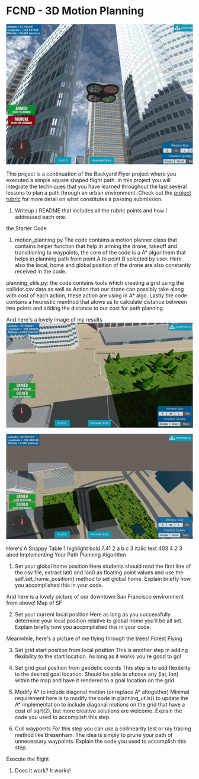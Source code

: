 # FCND - 3D Motion Planning
![Getting Started](./misc/enroute.png)



This project is a continuation of the Backyard Flyer project where you executed a simple square shaped flight path. In this project you will integrate the techniques that you have learned throughout the last several lessons to plan a path through an urban environment. Check out the [project rubric](https://review.udacity.com/#!/rubrics/1534/view) for more detail on what constitutes a passing submission.

1. Writeup / README that includes all the rubric points and how I addressed each one.

the Starter Code
1. motion_planning.py 
  The code contains a motion planner class that contains helper function that help in arming the drone, takeoff and transitioning to waypoints, the core of the code is a A* algorithem that helps in planning path from point A to point B selected by user. Here also the local, home and global position of the drone are also constantly received in the code. 
  
  planning_utils.py:
  the code contains tools which creating a grid using the collider.csv data as well as Action that our drone can possibly take along with cost of each action, these action are using in A* algo. Lastly the code contains a heurestic menthod that alows us to calculate distance between two points and adding the distance to our cost for path planning.


And here's a lovely image of my results 
![alt text](https://github.com/arjunsinghyadav2/flyingcar/blob/main/image.png?raw=true)

![alt text](https://github.com/arjunsinghyadav2/flyingcar/blob/main/image1.png?raw=true)

Here's	A	Snappy	Table
1	highlight	bold	7.41
2	a	b	c
3	italic	text	403
4	2	3	abcd
Implementing Your Path Planning Algorithm
1. Set your global home position
Here students should read the first line of the csv file, extract lat0 and lon0 as floating point values and use the self.set_home_position() method to set global home. Explain briefly how you accomplished this in your code.

And here is a lovely picture of our downtown San Francisco environment from above! Map of SF

2. Set your current local position
Here as long as you successfully determine your local position relative to global home you'll be all set. Explain briefly how you accomplished this in your code.

Meanwhile, here's a picture of me flying through the trees! Forest Flying

3. Set grid start position from local position
This is another step in adding flexibility to the start location. As long as it works you're good to go!

4. Set grid goal position from geodetic coords
This step is to add flexibility to the desired goal location. Should be able to choose any (lat, lon) within the map and have it rendered to a goal location on the grid.

5. Modify A* to include diagonal motion (or replace A* altogether)
Minimal requirement here is to modify the code in planning_utils() to update the A* implementation to include diagonal motions on the grid that have a cost of sqrt(2), but more creative solutions are welcome. Explain the code you used to accomplish this step.

6. Cull waypoints
For this step you can use a collinearity test or ray tracing method like Bresenham. The idea is simply to prune your path of unnecessary waypoints. Explain the code you used to accomplish this step.

Execute the flight
1. Does it work?
It works!